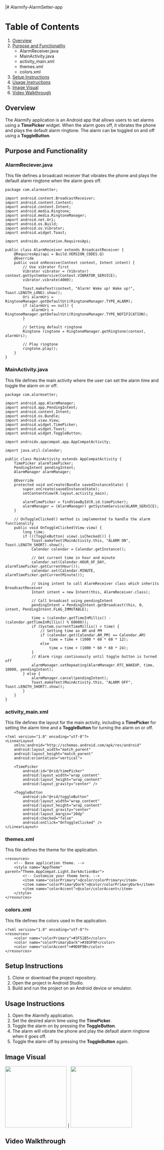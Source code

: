 |# Alarmify-AlarmSetter-app

# Table of Contents

1. [Overview](#Overview)
2. [Purpose and Functionality](#Purpose-and-Functionality)
    - AlarmReceiver.java
    - MainActivity.java
    - activity_main.xml
    - themes.xml
    - colors.xml
3. [Setup Instructions](#Setup-Instructions)
4. [Usage Instructions](#Usage-Instructions)
5. [Image Visual](#Image-Visual)
6. [Video Walkthrough](#Video-Walkthrough)

## Overview

The Alarmify application is an Android app that allows users to set alarms using a **TimePicker** widget. When the alarm goes off, it vibrates the phone and plays the default alarm ringtone. The alarm can be toggled on and off using a **ToggleButton**.


## Purpose and Functionality

### AlarmReciever.java
This file defines a broadcast receiver that vibrates the phone and plays the default alarm ringtone when the alarm goes off.
```
package com.alarmsetter;

import android.content.BroadcastReceiver;
import android.content.Context;
import android.content.Intent;
import android.media.Ringtone;
import android.media.RingtoneManager;
import android.net.Uri;
import android.os.Build;
import android.os.Vibrator;
import android.widget.Toast;

import androidx.annotation.RequiresApi;

public class AlarmReceiver extends BroadcastReceiver {
    @RequiresApi(api = Build.VERSION_CODES.Q)
    @Override
    public void onReceive(Context context, Intent intent) {
        // Use vibrator first
        Vibrator vibrator = (Vibrator) context.getSystemService(Context.VIBRATOR_SERVICE);
        vibrator.vibrate(4000);

        Toast.makeText(context, "Alarm! Wake up! Wake up!", Toast.LENGTH_LONG).show();
        Uri alarmUri = RingtoneManager.getDefaultUri(RingtoneManager.TYPE_ALARM);
        if (alarmUri == null) {
            alarmUri = RingtoneManager.getDefaultUri(RingtoneManager.TYPE_NOTIFICATION);
        }

        // Setting default ringtone
        Ringtone ringtone = RingtoneManager.getRingtone(context, alarmUri);

        // Play ringtone
        ringtone.play();
    }
}
```

### MainActivity.java
This file defines the main activity where the user can set the alarm time and toggle the alarm on or off.
```
package com.alarmsetter;

import android.app.AlarmManager;
import android.app.PendingIntent;
import android.content.Intent;
import android.os.Bundle;
import android.view.View;
import android.widget.TimePicker;
import android.widget.Toast;
import android.widget.ToggleButton;

import androidx.appcompat.app.AppCompatActivity;

import java.util.Calendar;

public class MainActivity extends AppCompatActivity {
    TimePicker alarmTimePicker;
    PendingIntent pendingIntent;
    AlarmManager alarmManager;

    @Override
    protected void onCreate(Bundle savedInstanceState) {
        super.onCreate(savedInstanceState);
        setContentView(R.layout.activity_main);

        alarmTimePicker = findViewById(R.id.timePicker);
        alarmManager = (AlarmManager) getSystemService(ALARM_SERVICE);
    }

    // OnToggleClicked() method is implemented to handle the alarm functionality
    public void OnToggleClicked(View view) {
        long time;
        if (((ToggleButton) view).isChecked()) {
            Toast.makeText(MainActivity.this, "ALARM ON", Toast.LENGTH_SHORT).show();
            Calendar calendar = Calendar.getInstance();

            // Get current time in hour and minute
            calendar.set(Calendar.HOUR_OF_DAY, alarmTimePicker.getCurrentHour());
            calendar.set(Calendar.MINUTE, alarmTimePicker.getCurrentMinute());

            // Using intent to call AlarmReceiver class which inherits BroadcastReceiver
            Intent intent = new Intent(this, AlarmReceiver.class);

            // Call broadcast using pendingIntent
            pendingIntent = PendingIntent.getBroadcast(this, 0, intent, PendingIntent.FLAG_IMMUTABLE);

            time = (calendar.getTimeInMillis() - (calendar.getTimeInMillis() % 60000));
            if (System.currentTimeMillis() > time) {
                // Setting time as AM and PM
                if (calendar.get(Calendar.AM_PM) == Calendar.AM)
                    time = time + (1000 * 60 * 60 * 12);
                else
                    time = time + (1000 * 60 * 60 * 24);
            }
            // Alarm rings continuously until toggle button is turned off
            alarmManager.setRepeating(AlarmManager.RTC_WAKEUP, time, 10000, pendingIntent);
        } else {
            alarmManager.cancel(pendingIntent);
            Toast.makeText(MainActivity.this, "ALARM OFF", Toast.LENGTH_SHORT).show();
        }
    }
}
```

### activity_main.xml
This file defines the layout for the main activity, including a **TimePicker** for setting the alarm time and a **ToggleButton** for turning the alarm on or off.
```
<?xml version="1.0" encoding="utf-8"?>
<LinearLayout
    xmlns:android="http://schemas.android.com/apk/res/android"
    android:layout_width="match_parent"
    android:layout_height="match_parent"
    android:orientation="vertical">

    <TimePicker
        android:id="@+id/timePicker"
        android:layout_width="wrap_content"
        android:layout_height="wrap_content"
        android:layout_gravity="center" />

    <ToggleButton
        android:id="@+id/toggleButton"
        android:layout_width="wrap_content"
        android:layout_height="wrap_content"
        android:layout_gravity="center"
        android:layout_margin="20dp"
        android:checked="false"
        android:onClick="OnToggleClicked" />
</LinearLayout>
```
### themes.xml
This file defines the theme for the application.
```
<resources>
    <!-- Base application theme. -->
    <style name="AppTheme" parent="Theme.AppCompat.Light.DarkActionBar">
        <!-- Customize your theme here. -->
        <item name="colorPrimary">@color/colorPrimary</item>
        <item name="colorPrimaryDark">@color/colorPrimaryDark</item>
        <item name="colorAccent">@color/colorAccent</item>
    </style>
</resources>
```

### colors.xml
This file defines the colors used in the application.
```
<?xml version="1.0" encoding="utf-8"?>
<resources>
    <color name="colorPrimary">#3F51B5</color>
    <color name="colorPrimaryDark">#303F9F</color>
    <color name="colorAccent">#9D0F9B</color>
</resources>
```

## Setup Instructions

1. Clone or download the project repository.
2. Open the project in Android Studio.
3. Build and run the project on an Android device or emulator.

## Usage Instructions

1. Open the Alarmify application.
2. Set the desired alarm time using the **TimePicker**.
3. Toggle the alarm on by pressing the **ToggleButton**.
4. The alarm will vibrate the phone and play the default alarm ringtone when it goes off.
5. Toggle the alarm off by pressing the **ToggleButton** again.

## Image Visual

<img src="Main Screen.png" width=200> | <img src="AlarmSetScreen.png" width=200>

## Video Walkthrough
